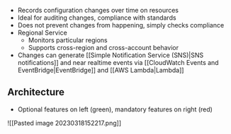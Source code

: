 
- Records configuration changes over time on resources
- Ideal for auditing changes, compliance with standards
- Does not prevent changes from happening, simply checks compliance
- Regional Service
	- Monitors particular regions
	- Supports cross-region and cross-account behavior
- Changes can generate [[Simple Notification Service (SNS)|SNS notifications]] and near realtime events via [[CloudWatch Events and EventBridge|EventBridge]] and [[AWS Lambda|Lambda]]

## Architecture

- Optional features on left (green), mandatory features on right (red)

![[Pasted image 20230318152217.png]]